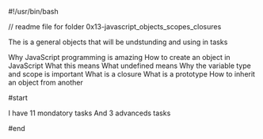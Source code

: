 #!/usr/bin/bash

// readme file for folder 0x13-javascript_objects_scopes_closures

The is a general objects that will be undstunding and using in tasks

Why JavaScript programming is amazing
How to create an object in JavaScript
What this means
What undefined means
Why the variable type and scope is important
What is a closure
What is a prototype
How to inherit an object from another

#start 

I have 11 mondatory tasks
And 3 advanceds tasks

#end

